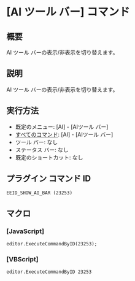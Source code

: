 # \[AI ツール バー\] コマンド

## 概要

AI ツール バーの表示/非表示を切り替えます。

## 説明

AI ツール バーの表示/非表示を切り替えます。

## 実行方法

- 既定のメニュー: \[AI\] \- \[AIツール バー\]
- [すべてのコマンド](../../glossary/allcommands): \[AI\] \- \[AIツール バー\]
- ツール バー: なし
- ステータス バー: なし
- 既定のショートカット: なし

## プラグイン コマンド ID

```
EEID_SHOW_AI_BAR (23253)```

## マクロ

### \[JavaScript\]

```
editor.ExecuteCommandByID(23253);
```

### \[VBScript\]

```
editor.ExecuteCommandByID 23253
```
